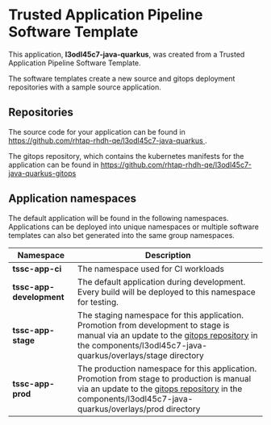 # Trusted Application Pipeline Software Template

This application, **l3odl45c7-java-quarkus**, was created from a Trusted Application Pipeline Software Template.

The software templates create a new source and gitops deployment repositories with a sample source application. 

## Repositories

The source code for your application can be found in [https://github.com/rhtap-rhdh-qe/l3odl45c7-java-quarkus ](https://github.com/rhtap-rhdh-qe/l3odl45c7-java-quarkus ).
 
The gitops repository, which contains the kubernetes manifests for the application can be found in 
[https://github.com/rhtap-rhdh-qe/l3odl45c7-java-quarkus-gitops ](https://github.com/rhtap-rhdh-qe/l3odl45c7-java-quarkus-gitops ) 

## Application namespaces 

The default application will be found in the following namespaces. Applications can be deployed into unique namespaces or multiple software templates can also bet generated into the same group namespaces.  

|  Namespace   |  Description   |  
| -------- | -------- |
| **tssc-app-ci** | The namespace used for CI workloads |
| **tssc-app-development** | The default application during development. Every build will be deployed to this namespace for testing. |
| **tssc-app-stage** | The staging namespace for this application. Promotion from development to stage is manual via an update to the [gitops repository](https://github.com/rhtap-rhdh-qe/l3odl45c7-java-quarkus-gitops ) in the components/l3odl45c7-java-quarkus/overlays/stage directory |
| **tssc-app-prod** | The production namespace for this application. Promotion from stage to production is manual via an update to the [gitops repository](https://github.com/rhtap-rhdh-qe/l3odl45c7-java-quarkus-gitops ) in the components/l3odl45c7-java-quarkus/overlays/prod directory |